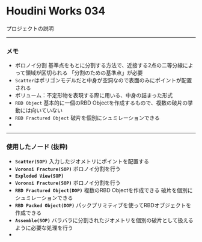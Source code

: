 # Houdini Works 034

プロジェクトの説明

---

### メモ

- ボロノイ分割
  基準点をもとに分割する方法で、近接する2点の二等分線によって領域が区切られる
  「分割のための基準点」が必要
- `Scatter`はポリゴンモデルだと中身が空洞なので表面のみにポイントが配置される
- ボリューム：不定形物を表現する際に用いる、中身の詰まった形式
- `RBD Object`
  基本的に一個のRBD Objectを作成するもので、複数の破片の挙動には向いていない
- `RBD Fractured Object`
  破片を個別にシュミレーションできる
- 

------

### 使用したノード (抜粋)

- **``Scatter(SOP)``**
  入力したジオメトリにポイントを配置する
- **``Voronoi Fracture(SOP)``**
  ボロノイ分割を行う
- **``Exploded View(SOP)``**
- **``Voronoi Fracture(SOP)``**
  ボロノイ分割を行う
- **``RBD Fractured Object(DOP)``**
  複数のRBD Objectを作成できる
  破片を個別にシュミレーションできる
- **``RBD Packed Object(DOP)``**
  パックプリミティブを使ってRBDオブジェクトを作成できる
- **``Assemble(SOP)``**
  バラバラに分割されたジオメトリを個別の破片として扱えるように必要な処理を行う
- 
